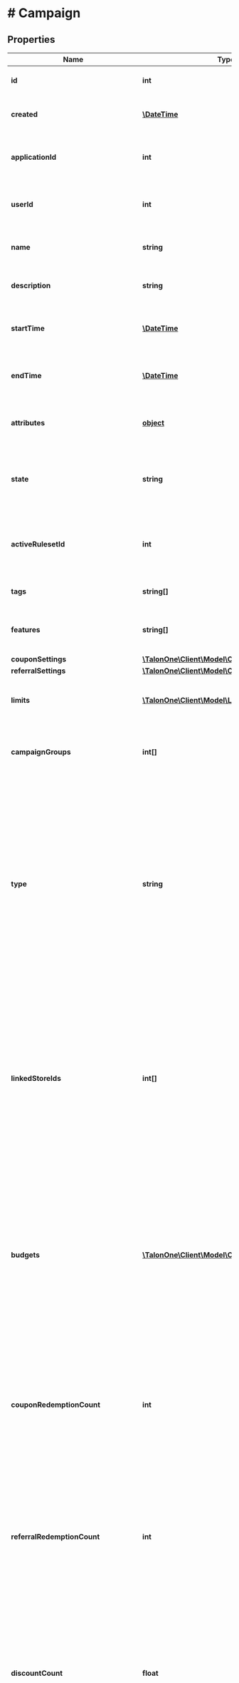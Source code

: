 # # Campaign

## Properties

Name | Type | Description | Notes
------------ | ------------- | ------------- | -------------
**id** | **int** | Unique ID for this entity. | 
**created** | [**\DateTime**](\DateTime.md) | The exact moment this entity was created. | 
**applicationId** | **int** | The ID of the application that owns this entity. | 
**userId** | **int** | The ID of the user associated with this entity. | 
**name** | **string** | A user-facing name for this campaign. | 
**description** | **string** | A detailed description of the campaign. | 
**startTime** | [**\DateTime**](\DateTime.md) | Timestamp when the campaign will become active. | [optional] 
**endTime** | [**\DateTime**](\DateTime.md) | Timestamp when the campaign will become inactive. | [optional] 
**attributes** | [**object**](.md) | Arbitrary properties associated with this campaign. | [optional] 
**state** | **string** | A disabled or archived campaign is not evaluated for rules or coupons. | [default to 'enabled']
**activeRulesetId** | **int** | [ID of Ruleset](https://docs.talon.one/management-api#operation/getRulesets) this campaign applies on customer session evaluation. | [optional] 
**tags** | **string[]** | A list of tags for the campaign. | 
**features** | **string[]** | The features enabled in this campaign. | 
**couponSettings** | [**\TalonOne\Client\Model\CodeGeneratorSettings**](CodeGeneratorSettings.md) |  | [optional] 
**referralSettings** | [**\TalonOne\Client\Model\CodeGeneratorSettings**](CodeGeneratorSettings.md) |  | [optional] 
**limits** | [**\TalonOne\Client\Model\LimitConfig[]**](LimitConfig.md) | The set of [budget limits](https://docs.talon.one/docs/product/campaigns/settings/managing-campaign-budgets) for this campaign. | 
**campaignGroups** | **int[]** | The IDs of the [campaign groups](https://docs.talon.one/docs/product/account/managing-campaign-groups) this campaign belongs to. | [optional] 
**type** | **string** | The campaign type. Possible type values:   - &#x60;cartItem&#x60;: Type of campaign that can apply effects only to cart items.   - &#x60;advanced&#x60;: Type of campaign that can apply effects to customer sessions and cart items. | [default to 'advanced']
**linkedStoreIds** | **int[]** | A list of store IDs that you want to link to the campaign.  **Note:** Campaigns with linked store IDs will only be evaluated when there is a [customer session update](https://docs.talon.one/integration-api#tag/Customer-sessions/operation/updateCustomerSessionV2) that references a linked store. | [optional] 
**budgets** | [**\TalonOne\Client\Model\CampaignBudget[]**](CampaignBudget.md) | A list of all the budgets that are defined by this campaign and their usage.  **Note:** Budgets that are not defined do not appear in this list and their usage is not counted until they are defined. | 
**couponRedemptionCount** | **int** | This property is **deprecated**. The count should be available under *budgets* property. Number of coupons redeemed in the campaign. | [optional] 
**referralRedemptionCount** | **int** | This property is **deprecated**. The count should be available under *budgets* property. Number of referral codes redeemed in the campaign. | [optional] 
**discountCount** | **float** | This property is **deprecated**. The count should be available under *budgets* property. Total amount of discounts redeemed in the campaign. | [optional] 
**discountEffectCount** | **int** | This property is **deprecated**. The count should be available under *budgets* property. Total number of times discounts were redeemed in this campaign. | [optional] 
**couponCreationCount** | **int** | This property is **deprecated**. The count should be available under *budgets* property. Total number of coupons created by rules in this campaign. | [optional] 
**customEffectCount** | **int** | This property is **deprecated**. The count should be available under *budgets* property. Total number of custom effects triggered by rules in this campaign. | [optional] 
**referralCreationCount** | **int** | This property is **deprecated**. The count should be available under *budgets* property. Total number of referrals created by rules in this campaign. | [optional] 
**addFreeItemEffectCount** | **int** | This property is **deprecated**. The count should be available under *budgets* property. Total number of times the [add free item effect](https://docs.talon.one/docs/dev/integration-api/api-effects#addfreeitem) can be triggered in this campaign. | [optional] 
**awardedGiveawaysCount** | **int** | This property is **deprecated**. The count should be available under *budgets* property. Total number of giveaways awarded by rules in this campaign. | [optional] 
**createdLoyaltyPointsCount** | **float** | This property is **deprecated**. The count should be available under *budgets* property. Total number of loyalty points created by rules in this campaign. | [optional] 
**createdLoyaltyPointsEffectCount** | **int** | This property is **deprecated**. The count should be available under *budgets* property. Total number of loyalty point creation effects triggered by rules in this campaign. | [optional] 
**redeemedLoyaltyPointsCount** | **float** | This property is **deprecated**. The count should be available under *budgets* property. Total number of loyalty points redeemed by rules in this campaign. | [optional] 
**redeemedLoyaltyPointsEffectCount** | **int** | This property is **deprecated**. The count should be available under *budgets* property. Total number of loyalty point redemption effects triggered by rules in this campaign. | [optional] 
**callApiEffectCount** | **int** | This property is **deprecated**. The count should be available under *budgets* property. Total number of webhooks triggered by rules in this campaign. | [optional] 
**reservecouponEffectCount** | **int** | This property is **deprecated**. The count should be available under *budgets* property. Total number of reserve coupon effects triggered by rules in this campaign. | [optional] 
**lastActivity** | [**\DateTime**](\DateTime.md) | Timestamp of the most recent event received by this campaign. | [optional] 
**updated** | [**\DateTime**](\DateTime.md) | Timestamp of the most recent update to the campaign&#39;s property. Updates to external entities used in this campaign are **not** registered by this property, such as collection or coupon updates. | [optional] 
**createdBy** | **string** | Name of the user who created this campaign if available. | [optional] 
**updatedBy** | **string** | Name of the user who last updated this campaign if available. | [optional] 
**templateId** | **int** | The ID of the Campaign Template this Campaign was created from. | [optional] 
**frontendState** | **string** | A campaign state described exactly as in the Campaign Manager. | 

[[Back to Model list]](../../README.md#documentation-for-models) [[Back to API list]](../../README.md#documentation-for-api-endpoints) [[Back to README]](../../README.md)


